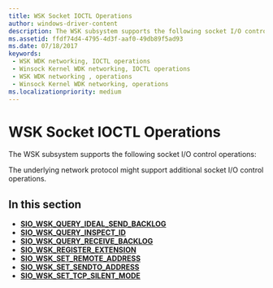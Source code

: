 ```yaml
---
title: WSK Socket IOCTL Operations
author: windows-driver-content
description: The WSK subsystem supports the following socket I/O control operations
ms.assetid: ffdf74d4-4795-4d3f-aaf0-49db89f5ad93
ms.date: 07/18/2017
keywords:
 - WSK WDK networking, IOCTL operations
 - Winsock Kernel WDK networking, IOCTL operations
 - WSK WDK networking , operations
 - Winsock Kernel WDK networking, operations
ms.localizationpriority: medium
---
```


# WSK Socket IOCTL Operations


The WSK subsystem supports the following socket I/O control operations:

The underlying network protocol might support additional socket I/O control operations.

## In this section


-   [**SIO\_WSK\_QUERY\_IDEAL\_SEND\_BACKLOG**](sio-wsk-query-ideal-send-backlog.md)
-   [**SIO\_WSK\_QUERY\_INSPECT\_ID**](sio-wsk-query-inspect-id.md)
-   [**SIO\_WSK\_QUERY\_RECEIVE\_BACKLOG**](sio-wsk-query-receive-backlog.md)
-   [**SIO\_WSK\_REGISTER\_EXTENSION**](sio-wsk-register-extension.md)
-   [**SIO\_WSK\_SET\_REMOTE\_ADDRESS**](sio-wsk-set-remote-address.md)
-   [**SIO\_WSK\_SET\_SENDTO\_ADDRESS**](sio-wsk-set-sendto-address.md)
-   [**SIO\_WSK\_SET\_TCP\_SILENT\_MODE**](sio-wsk-set-tcp-silent-mode.md)

 

 




